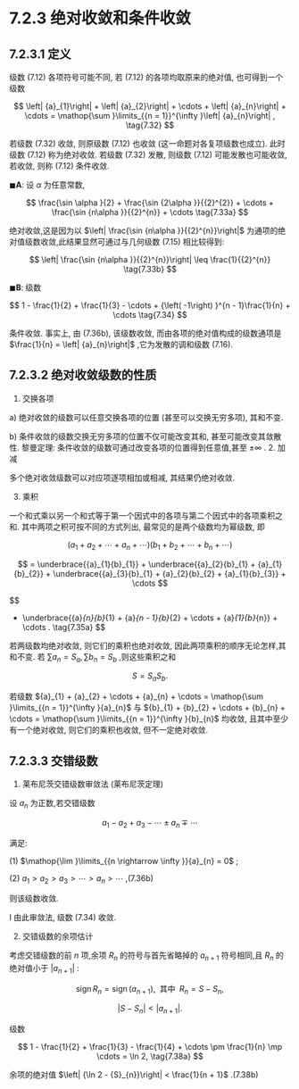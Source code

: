 # 7.2.3 绝对收敛和条件收敛

## 7.2.3.1 定义

级数 (7.12) 各项符号可能不同, 若 (7.12) 的各项均取原来的绝对值, 也可得到一个级数

$$
\left| {a}_{1}\right|  + \left| {a}_{2}\right|  + \cdots  + \left| {a}_{n}\right|  + \cdots  = \mathop{\sum }\limits_{{n = 1}}^{\infty }\left| {a}_{n}\right| , \tag{7.32}
$$

若级数 (7.32) 收敛, 则原级数 (7.12) 也收敛 (这一命题对各复项级数也成立). 此时级数 (7.12) 称为绝对收敛. 若级数 (7.32) 发散, 则级数 (7.12) 可能发散也可能收敛, 若收敛, 则称 (7.12) 条件收敛.

$\blacksquare \mathbf{A}$: 设 $\alpha$ 为任意常数,

$$
\frac{\sin \alpha }{2} + \frac{\sin {2\alpha }}{{2}^{2}} + \cdots  + \frac{\sin {n\alpha }}{{2}^{n}} + \cdots  \tag{7.33a}
$$

绝对收敛,这是因为以 $\left| \frac{\sin {n\alpha }}{{2}^{n}}\right|$ 为通项的绝对值级数收敛,此结果显然可通过与几何级数 (7.15) 相比较得到:

$$
\left| \frac{\sin {n\alpha }}{{2}^{n}}\right|  \leq  \frac{1}{{2}^{n}} \tag{7.33b}
$$

$\blacksquare \mathbf{B}$: 级数

$$
1 - \frac{1}{2} + \frac{1}{3} - \cdots  + {\left( -1\right) }^{n - 1}\frac{1}{n} + \cdots  \tag{7.34}
$$

条件收敛. 事实上, 由 (7.36b), 该级数收敛, 而由各项的绝对值构成的级数通项是 $\frac{1}{n} = \left| {a}_{n}\right|$ ,它为发散的调和级数 (7.16).

## 7.2.3.2 绝对收敛级数的性质

1. 交换各项

a) 绝对收敛的级数可以任意交换各项的位置 (甚至可以交换无穷多项), 其和不变.

b) 条件收敛的级数交换无穷多项的位置不仅可能改变其和, 甚至可能改变其敛散性. 黎曼定理: 条件收敛的级数可通过改变各项的位置得到任意值,甚至 $\pm  \infty$ . 2. 加减

多个绝对收敛级数可以对应项逐项相加或相减, 其结果仍绝对收敛.

3. 乘积

一个和式乘以另一个和式等于第一个因式中的各项与第二个因式中的各项乘积之和. 其中两项之积可按不同的方式列出, 最常见的是两个级数均为幂级数, 即

$$
\left( {{a}_{1} + {a}_{2} + \cdots  + {a}_{n} + \cdots }\right) \left( {{b}_{1} + {b}_{2} + \cdots  + {b}_{n} + \cdots }\right)
$$

$$
= \underbrace{{a}_{1}{b}_{1}} + \underbrace{{a}_{2}{b}_{1} + {a}_{1}{b}_{2}} + \underbrace{{a}_{3}{b}_{1} + {a}_{2}{b}_{2} + {a}_{1}{b}_{3}} + \cdots
$$

$$
+ \underbrace{{a}_{n}{b}_{1} + {a}_{n - 1}{b}_{2} + \cdots  + {a}_{1}{b}_{n}} + \cdots . \tag{7.35a}
$$

若两级数均绝对收敛, 则它们的乘积也绝对收敛, 因此两项乘积的顺序无论怎样,其和不变. 若 $\sum {a}_{n} = {S}_{a},\sum {b}_{n} = {S}_{b}$ ,则这些乘积之和

$$
S = {S}_{a}{S}_{b}. \tag{7.35b}
$$

若级数 ${a}_{1} + {a}_{2} + \cdots  + {a}_{n} + \cdots  = \mathop{\sum }\limits_{{n = 1}}^{\infty }{a}_{n}$ 与 ${b}_{1} + {b}_{2} + \cdots  + {b}_{n} + \cdots  = \mathop{\sum }\limits_{{n = 1}}^{\infty }{b}_{n}$ 均收敛, 且其中至少有一个绝对收敛, 则它们的乘积也收敛, 但不一定绝对收敛.

## 7.2.3.3 交错级数

1. 莱布尼茨交错级数审敛法 (莱布尼茨定理)

设 ${a}_{n}$ 为正数,若交错级数

$$
{a}_{1} - {a}_{2} + {a}_{3} - \cdots  \pm  {a}_{n} \mp  \cdots  \tag{7.36a}
$$

满足:

(1) $\mathop{\lim }\limits_{{n \rightarrow  \infty }}{a}_{n} = 0$ ;

(2) ${a}_{1} > {a}_{2} > {a}_{3} > \cdots  > {a}_{n} > \cdots$ ,(7.36b)

则该级数收敛.

I 由此审敛法, 级数 (7.34) 收敛.

2. 交错级数的余项估计

考虑交错级数的前 $n$ 项,余项 ${R}_{n}$ 的符号与首先省略掉的 ${a}_{n + 1}$ 符号相同,且 ${R}_{n}$ 的绝对值小于 $\left| {a}_{n + 1}\right|$ :

$$
\operatorname{sign}{R}_{n} = \operatorname{sign}\left( {a}_{n + 1}\right) ,\;\text{ 其中 }\;{R}_{n} = S - {S}_{n}, \tag{7.37a}
$$

$$
\left| {S - {S}_{n}}\right|  < \left| {a}_{n + 1}\right| . \tag{7.37b}
$$

级数

$$
1 - \frac{1}{2} + \frac{1}{3} - \frac{1}{4} + \cdots  \pm  \frac{1}{n} \mp  \cdots  = \ln 2, \tag{7.38a}
$$

余项的绝对值 $\left| {\ln 2 - {S}_{n}}\right|  < \frac{1}{n + 1}$ .(7.38b)
